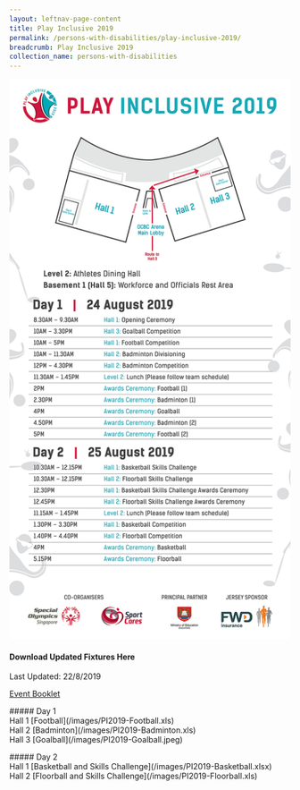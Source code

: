 ```yaml
---
layout: leftnav-page-content
title: Play Inclusive 2019
permalink: /persons-with-disabilities/play-inclusive-2019/
breadcrumb: Play Inclusive 2019
collection_name: persons-with-disabilities
---
```


![Play Inclusive 2019 General Schedule](/images/PI2019-generalschedule.jpg)

#### Download Updated Fixtures Here
Last Updated: 22/8/2019

[Event Booklet](/images/PI2019-EventBooklet.pdf)

<P> ##### Day 1
<BR>Hall 1 [Football](/images/PI2019-Football.xls)
<BR>Hall 2 [Badminton](/images/PI2019-Badminton.xls)
<BR>Hall 3 [Goalball](/images/PI2019-Goalball.jpeg)
  </P>
  <P>
##### Day 2
<BR>Hall 1 [Basketball and Skills Challenge](/images/PI2019-Basketball.xlsx)
<BR>Hall 2 [Floorball and Skills Challenge](/images/PI2019-Floorball.xls)
  </P>
